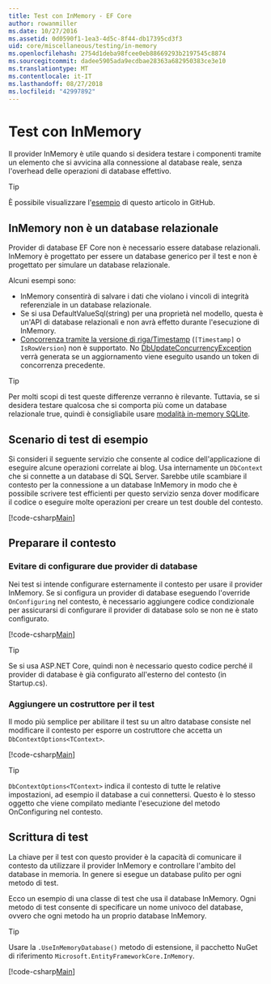 ```yaml
---
title: Test con InMemory - EF Core
author: rowanmiller
ms.date: 10/27/2016
ms.assetid: 0d0590f1-1ea3-4d5c-8f44-db17395cd3f3
uid: core/miscellaneous/testing/in-memory
ms.openlocfilehash: 2754d1deba98fcee0eb88669293b2197545c8874
ms.sourcegitcommit: dadee5905ada9ecdbae28363a682950383ce3e10
ms.translationtype: MT
ms.contentlocale: it-IT
ms.lasthandoff: 08/27/2018
ms.locfileid: "42997892"
---
```

# <a name="testing-with-inmemory"></a>Test con InMemory

Il provider InMemory è utile quando si desidera testare i componenti tramite un elemento che si avvicina alla connessione al database reale, senza l'overhead delle operazioni di database effettivo.

> [!TIP]  
> È possibile visualizzare l'[esempio](https://github.com/aspnet/EntityFramework.Docs/tree/master/samples/core/Miscellaneous/Testing) di questo articolo in GitHub.

## <a name="inmemory-is-not-a-relational-database"></a>InMemory non è un database relazionale

Provider di database EF Core non è necessario essere database relazionali. InMemory è progettato per essere un database generico per il test e non è progettato per simulare un database relazionale.

Alcuni esempi sono:

* InMemory consentirà di salvare i dati che violano i vincoli di integrità referenziale in un database relazionale.
* Se si usa DefaultValueSql(string) per una proprietà nel modello, questa è un'API di database relazionali e non avrà effetto durante l'esecuzione di InMemory.
* [Concorrenza tramite la versione di riga/Timestamp](xref:core/modeling/concurrency#timestamprow-version) (`[Timestamp]` o `IsRowVersion`) non è supportato. No [DbUpdateConcurrencyException](https://docs.microsoft.com/dotnet/api/microsoft.entityframeworkcore.dbupdateconcurrencyexception) verrà generata se un aggiornamento viene eseguito usando un token di concorrenza precedente.

> [!TIP]  
> Per molti scopi di test queste differenze verranno è rilevante. Tuttavia, se si desidera testare qualcosa che si comporta più come un database relazionale true, quindi è consigliabile usare [modalità in-memory SQLite](sqlite.md).

## <a name="example-testing-scenario"></a>Scenario di test di esempio

Si consideri il seguente servizio che consente al codice dell'applicazione di eseguire alcune operazioni correlate ai blog. Usa internamente un `DbContext` che si connette a un database di SQL Server. Sarebbe utile scambiare il contesto per la connessione a un database InMemory in modo che è possibile scrivere test efficienti per questo servizio senza dover modificare il codice o eseguire molte operazioni per creare un test double del contesto.

[!code-csharp[Main](../../../../samples/core/Miscellaneous/Testing/BusinessLogic/BlogService.cs)]

## <a name="get-your-context-ready"></a>Preparare il contesto

### <a name="avoid-configuring-two-database-providers"></a>Evitare di configurare due provider di database

Nei test si intende configurare esternamente il contesto per usare il provider InMemory. Se si configura un provider di database eseguendo l'override `OnConfiguring` nel contesto, è necessario aggiungere codice condizionale per assicurarsi di configurare il provider di database solo se non ne è stato configurato.

[!code-csharp[Main](../../../../samples/core/Miscellaneous/Testing/BusinessLogic/BloggingContext.cs#OnConfiguring)]

> [!TIP]  
> Se si usa ASP.NET Core, quindi non è necessario questo codice perché il provider di database è già configurato all'esterno del contesto (in Startup.cs).

### <a name="add-a-constructor-for-testing"></a>Aggiungere un costruttore per il test

Il modo più semplice per abilitare il test su un altro database consiste nel modificare il contesto per esporre un costruttore che accetta un `DbContextOptions<TContext>`.

[!code-csharp[Main](../../../../samples/core/Miscellaneous/Testing/BusinessLogic/BloggingContext.cs#Constructors)]

> [!TIP]  
> `DbContextOptions<TContext>` indica il contesto di tutte le relative impostazioni, ad esempio il database a cui connettersi. Questo è lo stesso oggetto che viene compilato mediante l'esecuzione del metodo OnConfiguring nel contesto.

## <a name="writing-tests"></a>Scrittura di test

La chiave per il test con questo provider è la capacità di comunicare il contesto da utilizzare il provider InMemory e controllare l'ambito del database in memoria. In genere si esegue un database pulito per ogni metodo di test.

Ecco un esempio di una classe di test che usa il database InMemory. Ogni metodo di test consente di specificare un nome univoco del database, ovvero che ogni metodo ha un proprio database InMemory.

>[!TIP]
> Usare la `.UseInMemoryDatabase()` metodo di estensione, il pacchetto NuGet di riferimento `Microsoft.EntityFrameworkCore.InMemory`.

[!code-csharp[Main](../../../../samples/core/Miscellaneous/Testing/TestProject/InMemory/BlogServiceTests.cs)]

